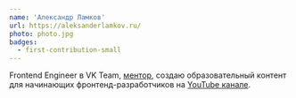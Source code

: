 ```yaml
---
name: 'Александр Ламков'
url: https://aleksanderlamkov.ru/
photo: photo.jpg
badges:
  - first-contribution-small
---
```


Frontend Engineer в VK Team, [ментор](https://getmentor.dev/mentor/aleksandr-lamkov-1480), создаю образовательный контент для начинающих фронтенд-разработчиков на [YouTube канале](https://www.youtube.com/@AleksanderLamkov).
